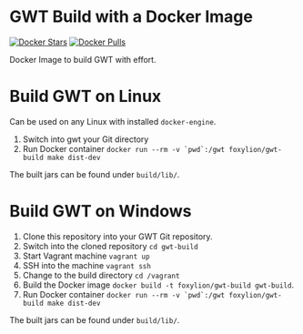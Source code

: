 # GWT Build with a Docker Image

[![Docker Stars](https://img.shields.io/docker/stars/foxylion/gwt-build.svg?style=flat-square)](https://hub.docker.com/r/foxylion/gwt-build/)
[![Docker Pulls](https://img.shields.io/docker/pulls/foxylion/gwt-build.svg?style=flat-square)](https://hub.docker.com/r/foxylion/gwt-build/)

Docker Image to build GWT with effort.

# Build GWT on Linux

Can be used on any Linux with installed ``docker-engine``.

1. Switch into gwt your Git directory
2. Run Docker container ``docker run --rm -v `pwd`:/gwt foxylion/gwt-build make dist-dev``

The built jars can be found under ``build/lib/``.

# Build GWT on Windows

1. Clone this repository into your GWT Git repository.
2. Switch into the cloned repository ``cd gwt-build``
3. Start Vagrant machine ``vagrant up``
4. SSH into the machine ``vagrant ssh``
5. Change to the build directory ``cd /vagrant``
6. Build the Docker image ``docker build -t foxylion/gwt-build gwt-build``.
7. Run Docker container ``docker run --rm -v `pwd`:/gwt foxylion/gwt-build make dist-dev``

The built jars can be found under ``build/lib/``.
